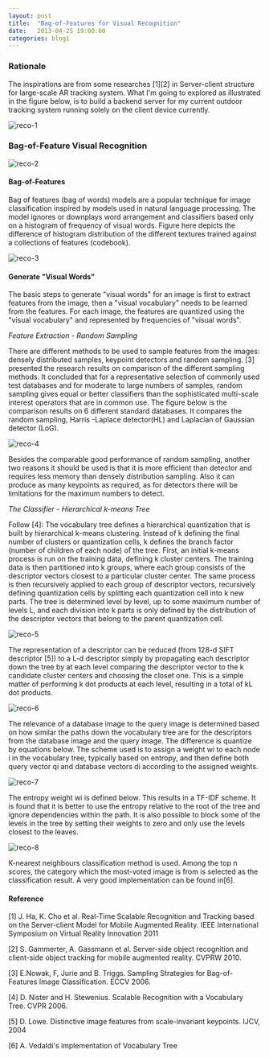 ```yaml
---
layout: post
title:  "Bag-of-Features for Visual Recognition"
date:   2013-04-25 19:00:00
categories: blog1
---
```


### Rationale

The inspirations are from some researches [1][2] in Server-client structure for large-scale AR tracking system. What I'm going to explored as illustrated in the figure below, is to build a backend server for my current outdoor tracking system running solely on the client device currently.

![reco-1](https://c2.staticflickr.com/8/7690/17092832791_bab4f69ee5_z.jpg)

### Bag-of-Feature Visual Recognition

![reco-2](https://c2.staticflickr.com/8/7680/16905749628_0809f92ce6_z.jpg)

#### Bag-of-Features

Bag of features (bag of words) models are a popular technique for image classification inspired by models used in natural language processing. The model ignores or downplays word arrangement and classifiers based only on a histogram of frequency of visual words. Figure here depicts the difference of histogram distribution of the different textures trained against a collections of features (codebook).

![reco-3](https://c2.staticflickr.com/8/7714/16886130467_412ea6607d.jpg)

#### Generate "Visual Words"

The basic steps to generate "visual words" for an image is first to extract features from the image, then a "visual vocabulary" needs to be learned from the features. For each image, the features are quantized using the "visual vocabulary" and represented by frequencies of "visual words".

*Feature Extraction - Random Sampling*

There are different methods to be used to sample features from the images: densely distributed samples, keypoint detectors and random sampling. [3] presented the research results on comparison of the different sampling methods. It concluded that for a representative selection of commonly used test databases and for moderate to large numbers of samples, random sampling gives equal or better classifiers than the sophisticated multi-scale interest operators that are in common use. The figure below is the comparison results on 6 different standard databases. It compares the random sampling, Harris -Laplace detector(HL) and Laplacian of Gaussian detector (LoG).

![reco-4](https://c1.staticflickr.com/9/8790/16905751548_a5dfc0a017.jpg)

Besides the comparable good performance of random sampling, another two reasons it should be used is that it is more efficient than detector and requires less memory than densely distribution sampling. Also it can produce as many keypoints as required, as for detectors there will be limitations for the maximum numbers to detect.

*The Classifier - Hierarchical k-means Tree*

Follow [4]: The vocabulary tree defines a hierarchical quantization that is built by hierarchical k-means clustering. Instead of k defining the final number of clusters or quantization cells, k defines the branch factor (number of children of each node) of the tree. First, an initial k-means process is run on the training data, defining k cluster centers. The training data is then partitioned into k groups, where each group consists of the descriptor vectors closest to a particular cluster center. The same process is then recursively applied to each group of descriptor vectors, recursively defining quantization cells by splitting each quantization cell into k new parts. The tree is determined level by level, up to some maximum number of levels L, and each division into k parts is only defined by the distribution of the descriptor vectors that belong to the parent quantization cell.

![reco-5](https://c1.staticflickr.com/9/8822/16907321059_e316f4dd21_z.jpg)

The representation of a descriptor can be reduced (from 128-d SIFT descriptor [5]) to a L-d descriptor simply by propagating each descriptor down the tree by at each level comparing the descriptor vector to the k candidate cluster centers and choosing the closet one. This is a simple matter of performing k dot products at each level, resulting in a total of kL dot products.


![reco-6](https://c2.staticflickr.com/8/7686/17092837451_af385b3c0b_z.jpg)

The relevance of a database image to the query image is determined based on how similar the paths down the vocabulary tree are for the descriptors from the database image and the query image. The difference is quantize by equations below. The scheme used is to assign a weight wi to each node i in the vocabulary tree, typically based on entropy, and then define both query vector qi and database vectors di according to the assigned weights.

![reco-7](https://c1.staticflickr.com/9/8773/16905754588_cbb5278ccf.jpg)

The entropy weight wi is defined below. This results in a TF-IDF scheme. It is found that it is better to use the entropy relative to the root of the tree and ignore dependencies within the path. It is also possible to block some of the levels in the tree by setting their weights to zero and only use the levels closest to the leaves.

![reco-8](https://c1.staticflickr.com/9/8770/16905972480_8fd453dd00.jpg)

K-nearest neighbours classification method is used. Among the top n scores, the category which the most-voted image is from is selected as the classification result. A very good implementation can be found in[6].


#### Reference

[1] J. Ha, K. Cho et al. Real-Time Scalable Recognition and Tracking based on the Server-client Model for Mobile Augmented Reality. IEEE International Symposium on Virtual Reality Innovation 2011

[2] S. Gammerter, A. Gassmann et al. Server-side object recognition and client-side object tracking for mobile augmented reality. CVPRW 2010.

[3] E.Nowak, F, Jurie and B. Triggs. Sampling Strategies for Bag-of-Features Image Classification. ECCV 2006.

[4] D. Nister and H. Stewenius. Scalable Recognition with a Vocabulary Tree. CVPR 2006.

[5] D. Lowe. Distinctive image features from scale-invariant keypoints. IJCV, 2004

[6] A. Vedaldi's implementation of Vocabulary Tree
